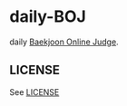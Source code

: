 # daily-BOJ

daily [Baekjoon Online Judge](https://www.acmicpc.net/).

## LICENSE
See [LICENSE](LICENSE)
